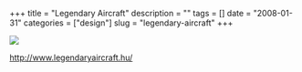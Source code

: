 +++
title = "Legendary Aircraft"
description = ""
tags = []
date = "2008-01-31"
categories = ["design"]
slug = "legendary-aircraft"
+++


 

  <div id="screens-thumbs" class="clearfix">
    <div class="txt-center" id="design-submission"><a href="http://www.legendaryaircraft.hu/"><img id='bluga-thumbnail-1024' class='bluga-thumbnail large' src='http://media.konigi.com/bluga/
wt47f281cd4e77a_0.jpg'/></a></div>  
  </div>   
<p><a href="http://www.legendaryaircraft.hu/">http://www.legendaryaircraft.hu/</a></p>




